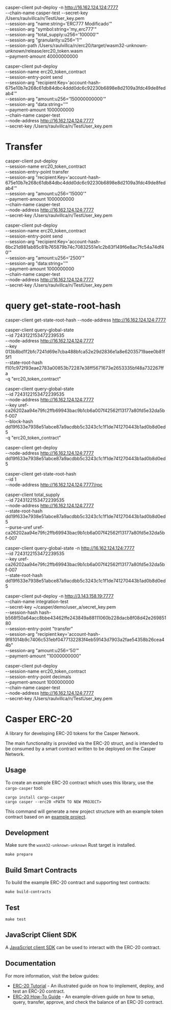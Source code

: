 casper-client put-deploy -n http://16.162.124.124:7777 \
--chain-name casper-test --secret-key /Users/raulvillca/n/TestUser_key.pem \
--session-arg "name:string='ERC777 Modificado'" \
--session-arg "symbol:string='my_erc777'" \
--session-arg "total_supply:u256='100000'" \
--session-arg "granularity:u256='1'" \
--session-path /Users/raulvillca/n/erc20/target/wasm32-unknown-unknown/release/erc20_token.wasm \
--payment-amount 40000000000

casper-client put-deploy \
--session-name erc20_token_contract \
--session-entry-point send \
--session-arg "recipient:Key='account-hash-675e10b7e268c61db84dbc4ddd0dc6c92230b6898e8d2109a3fdc49de8fedab4'" \
--session-arg "amount:u256='150000000000'" \
--session-arg "data:string=''" \
--payment-amount 1000000000 \
--chain-name casper-test \
--node-address http://16.162.124.124:7777 \
--secret-key /Users/raulvillca/n/TestUser_key.pem

# Transfer
casper-client put-deploy \
--session-name erc20_token_contract \
--session-entry-point transfer \
--session-arg "recipient:Key='account-hash-675e10b7e268c61db84dbc4ddd0dc6c92230b6898e8d2109a3fdc49de8fedab4'" \
--session-arg "amount:u256='15000'" \
--payment-amount 1000000000 \
--chain-name casper-test \
--node-address http://16.162.124.124:7777 \
--secret-key /Users/raulvillca/n/TestUser_key.pem

casper-client put-deploy \
--session-name erc20_token_contract \
--session-entry-point send \
--session-arg "recipient:Key='account-hash-6bc21d981ab85c81b765879b74c70832551e1c2b83f149f6e8ac7fc54a74df40'" \
--session-arg "amount:u256='2500'" \
--session-arg "data:string=''" \
--payment-amount 1000000000 \
--chain-name casper-test \
--node-address http://16.162.124.124:7777 \
--secret-key /Users/raulvillca/n/TestUser_key.pem

# query get-state-root-hash
casper-client get-state-root-hash --node-address http://16.162.124.124:7777

casper-client query-global-state \
--id 7243122153472239535 \
--node-address http://16.162.124.124:7777 \
--key 013b8bd1f2bfc7241d69e7cba488bfca52e29d2836e1a8e62035719aee0b81f5f1 \
--state-root-hash f101c972f93eae2783a00853b72287e38ff5671673e2653335bf48a732267ffa \
-q "erc20_token_contract"


casper-client query-global-state \
--id 7243122153472239535 \
--node-address http://16.162.124.124:7777 \
--key uref-ca26202aa94e79fc2ffb69943bac9b1cb6a007f42562f13177a80fd5e32da5bf-007 \
--block-hash dd19f633e7938e51abce87a9acdbb5c3243c1c1f1de741270443b1ad0b8d0ed5 \
-q "erc20_token_contract"

casper-client get-deploy \
--node-address http://16.162.124.124:7777 dd19f633e7938e51abce87a9acdbb5c3243c1c1f1de741270443b1ad0b8d0ed5

casper-client get-state-root-hash \
--id 1 \
--node-address http://16.162.124.124:7777/rpc

casper-client total_supply \
--id 7243122153472239535 \
--node-address http://16.162.124.124:7777 \
--state-root-hash dd19f633e7938e51abce87a9acdbb5c3243c1c1f1de741270443b1ad0b8d0ed5 \
--purse-uref uref-ca26202aa94e79fc2ffb69943bac9b1cb6a007f42562f13177a80fd5e32da5bf-007


casper-client query-global-state -n http://16.162.124.124:7777 \
--id 7243122153472239535 \
--key uref-ca26202aa94e79fc2ffb69943bac9b1cb6a007f42562f13177a80fd5e32da5bf-007 \
--state-root-hash dd19f633e7938e51abce87a9acdbb5c3243c1c1f1de741270443b1ad0b8d0ed5


casper-client put-deploy -n http://3.143.158.19:7777 \
--chain-name integration-test \
--secret-key ~/casper/demo/user_a/secret_key.pem \
--session-hash hash-b568f50a64acc8bbe43462ffe243849a88111060b228dacb8f08d42e26985180 \
--session-entry-point "transfer" \
--session-arg "recipient:key='account-hash-9f81014b9c7406c531ebf0477132283f4eb59143d7903a2fae54358b26cea44b" \
--session-arg "amount:u256='50'" \
--payment-amount "10000000000"

casper-client put-deploy \
--session-name erc20_token_contract \
--session-entry-point decimals \
--payment-amount 1000000000 \
--chain-name casper-test \
--node-address http://16.162.124.124:7777 \
--secret-key /Users/raulvillca/n/TestUser_key.pem

# Casper ERC-20

A library for developing ERC-20 tokens for the Casper Network.

The main functionality is provided via the ERC-20 struct, and is intended to be consumed by a smart contract written to be deployed on the Casper Network.

## Usage

To create an example ERC-20 contract which uses this library, use the `cargo-casper` tool:

```
cargo install cargo-casper
cargo casper --erc20 <PATH TO NEW PROJECT>
```

This command will generate a new project structure with an example token contract based on an [example project](example/erc20-token/src/main).

## Development

Make sure the `wasm32-unknown-unknown` Rust target is installed.

```
make prepare
```

## Build Smart Contracts
To build the example ERC-20 contract and supporting test contracts:

```
make build-contracts
```

## Test

```
make test
```

## JavaScript Client SDK

A [JavaScript client SDK](https://github.com/casper-network/casper-contracts-js-clients/tree/master/packages/erc20-client) can be used to interact with the ERC-20 contract. 


## Documentation

For more information, visit the below guides:
-  [ERC-20 Tutorial](TUTORIAL.md) - An illustrated guide on how to implement, deploy, and test an ERC-20 contract. 
-  [ERC-20 How-To Guide](https://casper.network/docs/workflow/erc-20-sample-guide) - An example-driven guide on how to setup, query, transfer, approve, and check the balance of an ERC-20 contract.


